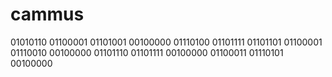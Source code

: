# cammus
01010110 01100001 01101001 00100000 01110100 01101111 01101101 01100001 01110010 00100000 01101110 01101111 00100000 01100011 01110101 00100000 
